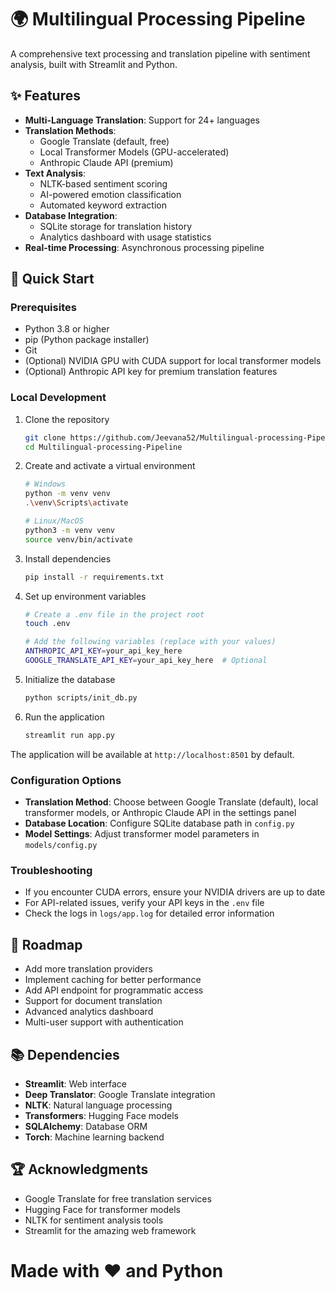 # 🌍 Multilingual Processing Pipeline

A comprehensive text processing and translation pipeline with sentiment analysis, built with Streamlit and Python.

## ✨ Features

- **Multi-Language Translation**: Support for 24+ languages
- **Translation Methods**:
  - Google Translate (default, free)
  - Local Transformer Models (GPU-accelerated)
  - Anthropic Claude API (premium)
- **Text Analysis**:
  - NLTK-based sentiment scoring
  - AI-powered emotion classification 
  - Automated keyword extraction
- **Database Integration**:
  - SQLite storage for translation history 
  - Analytics dashboard with usage statistics
- **Real-time Processing**: Asynchronous processing pipeline

## 🚀 Quick Start

### Prerequisites

- Python 3.8 or higher
- pip (Python package installer)
- Git
- (Optional) NVIDIA GPU with CUDA support for local transformer models
- (Optional) Anthropic API key for premium translation features

### Local Development

1. Clone the repository
   ```bash
   git clone https://github.com/Jeevana52/Multilingual-processing-Pipeline.git
   cd Multilingual-processing-Pipeline
   ```

2. Create and activate a virtual environment
   ```bash
   # Windows
   python -m venv venv
   .\venv\Scripts\activate

   # Linux/MacOS
   python3 -m venv venv
   source venv/bin/activate
   ```

3. Install dependencies
   ```bash
   pip install -r requirements.txt
   ```

4. Set up environment variables
   ```bash
   # Create a .env file in the project root
   touch .env

   # Add the following variables (replace with your values)
   ANTHROPIC_API_KEY=your_api_key_here
   GOOGLE_TRANSLATE_API_KEY=your_api_key_here  # Optional
   ```

5. Initialize the database
   ```bash
   python scripts/init_db.py
   ```

6. Run the application
   ```bash
   streamlit run app.py
   ```

The application will be available at `http://localhost:8501` by default.

### Configuration Options

- **Translation Method**: Choose between Google Translate (default), local transformer models, or Anthropic Claude API in the settings panel
- **Database Location**: Configure SQLite database path in `config.py`
- **Model Settings**: Adjust transformer model parameters in `models/config.py`

### Troubleshooting

- If you encounter CUDA errors, ensure your NVIDIA drivers are up to date
- For API-related issues, verify your API keys in the `.env` file
- Check the logs in `logs/app.log` for detailed error information

## 🎯 Roadmap

- Add more translation providers
- Implement caching for better performance
- Add API endpoint for programmatic access
- Support for document translation
- Advanced analytics dashboard
- Multi-user support with authentication

## 📚 Dependencies

- **Streamlit**: Web interface
- **Deep Translator**: Google Translate integration
- **NLTK**: Natural language processing
- **Transformers**: Hugging Face models
- **SQLAlchemy**: Database ORM
- **Torch**: Machine learning backend

## 🏆 Acknowledgments

- Google Translate for free translation services
- Hugging Face for transformer models
- NLTK for sentiment analysis tools
- Streamlit for the amazing web framework

# Made with ❤️ and Python
